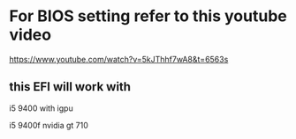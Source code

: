 # For BIOS setting refer to this youtube video
https://www.youtube.com/watch?v=5kJThhf7wA8&t=6563s

## this EFI will work with 

i5 9400 with igpu

i5 9400f nvidia gt 710

